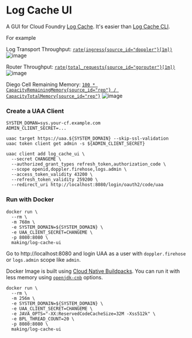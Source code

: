 # Log Cache UI

A GUI for Cloud Foundry [Log Cache](https://github.com/cloudfoundry/log-cache-release/blob/develop/src/README.md).
It's easier than [Log Cache CLI](https://github.com/cloudfoundry/log-cache-cli).

For example

Log Transport Throughput: [`rate(ingress{source_id="doppler"}[1m])`](http://localhost:8080/index.html#rate(ingress%7Bsource_id%3D%22doppler%22%7D%5B1m%5D))
![image](https://user-images.githubusercontent.com/106908/77842862-3be29f80-71d2-11ea-9616-ed0232a256cb.png)

Router Throughput: [`rate(total_requests{source_id="gorouter"}[1m])`](http://localhost:8080/index.html#rate(total_requests%7Bsource_id%3D%22gorouter%22%7D%5B1m%5D))
![image](https://user-images.githubusercontent.com/106908/77842871-53218d00-71d2-11ea-963a-aa4a61f76256.png)

Diego Cell Remaining Memory: [`100 * CapacityRemainingMemory{source_id="rep"} / CapacityTotalMemory{source_id="rep"}`](http://localhost:8080/index.html#100%20*%20CapacityRemainingMemory%7Bsource_id%3D%22rep%22%7D%20%2F%20CapacityTotalMemory%7Bsource_id%3D%22rep%22%7D)
![image](https://user-images.githubusercontent.com/106908/77843545-29b82f80-71d9-11ea-88ef-491457cd4b4b.png)

### Create a UAA Client

```
SYSTEM_DOMAN=sys.your-cf.example.com
ADMIN_CLIENT_SECRET=...

uaac target https://uaa.${SYSTEM_DOMAIN} --skip-ssl-validation
uaac token client get admin -s ${ADMIN_CLIENT_SECRET}

uaac client add log_cache_ui \
  --secret CHANGEME \
  --authorized_grant_types refresh_token,authorization_code \
  --scope openid,doppler.firehose,logs.admin \
  --access_token_validity 43200 \
  --refresh_token_validity 259200 \
  --redirect_uri http://localhost:8080/login/oauth2/code/uaa
```

### Run with Docker

```
docker run \
  --rm \
  -m 768m \
  -e SYSTEM_DOMAIN=${SYSTEM_DOMAIN} \
  -e UAA_CLIENT_SECRET=CHANGEME \
  -p 8080:8080 \
  making/log-cache-ui
```

Go to http://localhost:8080 and login UAA as a user with `doppler.firehose` or `logs.admin` scope like `admin`.

Docker Image is built using [Cloud Native Buildpacks](https://buildpacks.io).
You can run it with less memory using [`openjdk-cnb`](https://github.com/cloudfoundry/openjdk-cnb) options.

```
docker run \
  --rm \
  -m 256m \
  -e SYSTEM_DOMAIN=${SYSTEM_DOMAIN} \
  -e UAA_CLIENT_SECRET=CHANGEME \
  -e JAVA_OPTS="-XX:ReservedCodeCacheSize=32M -Xss512k" \
  -e BPL_THREAD_COUNT=20 \
  -p 8080:8080 \
  making/log-cache-ui
```